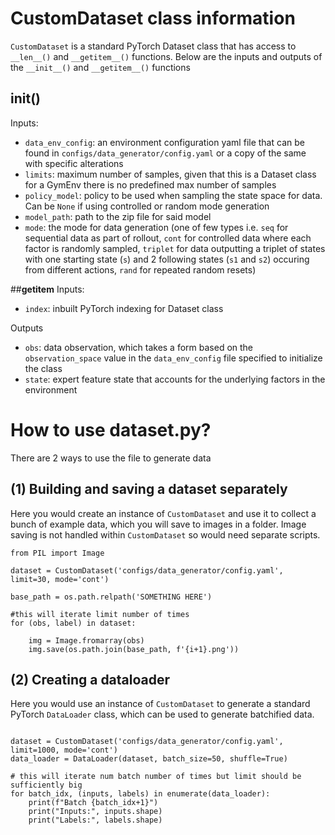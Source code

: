 # CustomDataset class information

`CustomDataset` is a standard PyTorch Dataset class that has access to `__len__()` and `__getitem__()` functions. Below are the inputs and outputs of the `__init__()` and `__getitem__()` functions

## __init__()
Inputs: 
- `data_env_config`: an environment configuration yaml file that can be found in `configs/data_generator/config.yaml` or a copy of the same with specific alterations
- `limits`: maximum number of samples, given that this is a Dataset class for a GymEnv there is no predefined max number of samples
- `policy_model`: policy to be used when sampling the state space for data. Can be `None` if using controlled or random mode generation
- `model_path`: path to the zip file for said model
- `mode`: the mode for data generation (one of few types i.e. `seq` for sequential data as part of rollout, `cont` for controlled data where each factor is randomly sampled, `triplet` for data outputting a triplet of states with one starting state (`s`) and 2 following states (`s1` and `s2`) occuring from different actions, `rand` for repeated random resets)

##__getitem__
Inputs:
- `index`: inbuilt PyTorch indexing for Dataset class

Outputs
- `obs`: data observation, which takes a form based on the `observation_space` value in the `data_env_config` file specified to initialize the class
- `state`: expert feature state that accounts for the underlying factors in the environment


# How to use dataset.py?

There are 2 ways to use the file to generate data

## (1) Building and saving a dataset separately 

Here you would create an instance of `CustomDataset` and use it to collect a bunch of example data, which you will save to images in a folder. Image saving is not handled within `CustomDataset` so would need separate scripts.

```
from PIL import Image

dataset = CustomDataset('configs/data_generator/config.yaml', limit=30, mode='cont')

base_path = os.path.relpath('SOMETHING HERE')

#this will iterate limit number of times
for (obs, label) in dataset:

    img = Image.fromarray(obs)
    img.save(os.path.join(base_path, f'{i+1}.png'))

```

## (2) Creating a dataloader

Here you would use an instance of `CustomDataset` to generate a standard PyTorch `DataLoader` class, which can be used to generate batchified data.

```

dataset = CustomDataset('configs/data_generator/config.yaml', limit=1000, mode='cont')
data_loader = DataLoader(dataset, batch_size=50, shuffle=True)

# this will iterate num batch number of times but limit should be sufficiently big
for batch_idx, (inputs, labels) in enumerate(data_loader):
    print(f"Batch {batch_idx+1}")
    print("Inputs:", inputs.shape)
    print("Labels:", labels.shape) 
```